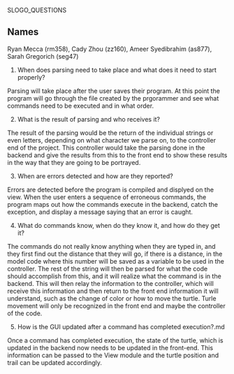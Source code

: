 SLOGO_QUESTIONS


## Names
Ryan Mecca (rm358), Cady Zhou (zz160), Ameer Syedibrahim (as877), Sarah Gregorich (seg47)

1) When does parsing need to take place and what does it need to start properly?

Parsing will take place after the user saves their program. At this point the program will go through the file created by the prgorammer and see what commands need to be executed and in what order. 

2) What is the result of parsing and who receives it?

The result of the parsing would be the return of the individual strings or even letters, depending on what character we parse on, to the controller end of the project. This controller would take the parsing done in the backend and give the results from this to the front end to show these results in the way that they are going to be portrayed.

3) When are errors detected and how are they reported?

Errors are detected before the program is compiled and displyed on the view. When the user enters a sequence of erroneous commands, the program maps out how the commands execute in the backend, catch the exception, and display a message saying that an error is caught.

4) What do commands know, when do they know it, and how do they get it?

The commands do not really know anything when they are typed in, and they first find out the distance that they will go, if there is a distance, in the model code where this number will be saved as a variable to be used in the controller. The rest of the string will then be parsed for what the code should accomplish from this, and it will realize what the command is in the backend. This will then relay the information to the controller, which will receive this information and then return to the front end information it will understand, such as the change of color or how to move the turtle. Turle movement will only be recognized in the front end and maybe the controller of the code.


5) How is the GUI updated after a command has completed execution?.md

Once a command has completed execution, the state of the turtle, which is updated in the backend now needs to be updated in the front-end. This information can be passed to the View module and the turtle position and trail can be updated accordingly.

